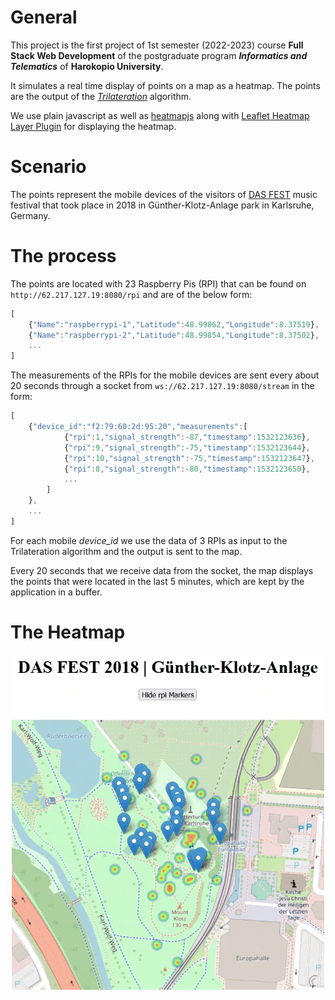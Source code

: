 # General

This project is the first project of 1st semester (2022-2023) course **Full Stack Web Development** of the postgraduate program **_Informatics and Telematics_** of **Harokopio University**.

It simulates a real time display of points on a map as a heatmap. The points are the output of the _[Trilateration](https://handwiki.org/wiki/Trilateration)_ algorithm.

We use plain javascript as well as [heatmapjs](https://www.patrick-wied.at/static/heatmapjs/) along with [Leaflet Heatmap Layer Plugin](https://www.patrick-wied.at/static/heatmapjs/plugin-leaflet-layer.html) for displaying the heatmap.

# Scenario

The points represent the mobile devices of the visitors of [DAS FEST](https://www.dasfest.de/) music festival that took place in 2018 in Günther-Klotz-Anlage park in Karlsruhe, Germany.

# The process

The points are located with 23 Raspberry Pis (RPI) that can be found on `http://62.217.127.19:8080/rpi` and are of the below form:

```Javascript
[
    {"Name":"raspberrypi-1","Latitude":48.99862,"Longitude":8.37519},
    {"Name":"raspberrypi-2","Latitude":48.99854,"Longitude":8.37502},
    ...
]
```

The measurements of the RPIs for the mobile devices are sent every about 20 seconds through a socket from `ws://62.217.127.19:8080/stream` in the form:

```Javascript
[
    {"device_id":"f2:79:60:2d:95:20","measurements":[
            {"rpi":1,"signal_strength":-87,"timestamp":1532123636},
            {"rpi":9,"signal_strength":-75,"timestamp":1532123644},
            {"rpi":10,"signal_strength":-75,"timestamp":1532123647},
            {"rpi":8,"signal_strength":-80,"timestamp":1532123650},
            ...
        ]
    },
    ...
]
```

For each mobile _device_id_ we use the data of 3 RPIs as input to the Trilateration algorithm and the output is sent to the map.

Every 20 seconds that we receive data from the socket, the map displays the points that were located in the last 5 minutes, which are kept by the application in a buffer.

# The Heatmap

<p align="center"><img src="https://github.com/akotronis/DIT170-1/blob/master/resources/map.gif" alt="Heatmap" width="500"/></p>

